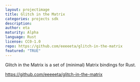 ```yaml
---
layout: projectimage
title: Glitch in the Matrix
categories: projects sdk
description: 
author: eta
maturity: Alpha
language: Rust
license: CC0-1.0
repo: https://github.com/eeeeeta/glitch-in-the-matrix
featured: "TRUE"
---
```


Glitch in the Matrix is a set of (minimal) Matrix bindings for Rust.

https://github.com/eeeeeta/glitch-in-the-matrix
